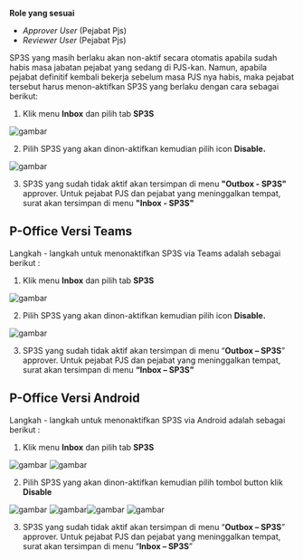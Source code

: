 **Role yang sesuai**

- *Approver User* (Pejabat Pjs)
- *Reviewer User* (Pejabat Pjs)

SP3S yang masih berlaku akan non-aktif secara otomatis apabila sudah habis masa jabatan pejabat yang sedang di PJS-kan.  Namun, apabila pejabat definitif kembali bekerja sebelum masa PJS nya habis, maka pejabat tersebut harus menon-aktifkan SP3S yang berlaku dengan cara sebagai berikut:

1. Klik menu **Inbox** dan pilih tab **SP3S**

![gambar](SP3S/SP3S_Web/SP48.png)

2. Pilih SP3S yang akan dinon-aktifkan kemudian pilih icon **Disable.**

![gambar](SP3S/SP3S_Web/SP51.png)

3. SP3S yang sudah tidak aktif akan tersimpan di menu **"Outbox - SP3S"** approver. Untuk pejabat PJS dan pejabat yang meninggalkan tempat, surat akan tersimpan di menu **"Inbox - SP3S"**



## **P-Office Versi Teams**


Langkah - langkah untuk menonaktifkan SP3S via Teams adalah sebagai berikut :

 1. Klik menu **Inbox** dan pilih tab **SP3S**

 ![gambar](SP3S/SP3S_Teams/SP3S49.png)

 2. Pilih SP3S yang akan dinon-aktifkan kemudian pilih icon **Disable.**
 
 ![gambar](SP3S/SP3S_Teams/SP3S50.png)

 3. SP3S yang sudah tidak aktif akan tersimpan di menu “**Outbox – SP3S**” approver. Untuk pejabat PJS dan pejabat yang meninggalkan tempat, surat akan tersimpan di menu **“Inbox – SP3S”**



## **P-Office Versi Android**

Langkah - langkah untuk menonaktifkan SP3S via Android adalah sebagai berikut : 

1. Klik menu **Inbox** dan pilih tab **SP3S**

![gambar](SP3S/SP3S_Android/NonaktifSP3S/A01.jpg) ![gambar](SP3S/SP3S_Android/NonaktifSP3S/A02.jpg) 

2. Pilih SP3S yang akan dinon-aktifkan kemudian pilih tombol button klik **Disable** 

![gambar](SP3S/SP3S_Android/NonaktifSP3S/A01.jpg) ![gambar](SP3S/SP3S_Android/NonaktifSP3S/A02.jpg)![gambar](SP3S/SP3S_Android/NonaktifSP3S/A03.jpg) ![gambar](SP3S/SP3S_Android/NonaktifSP3S/A05.jpg) 

3. SP3S yang sudah tidak aktif akan tersimpan di menu “**Outbox – SP3S**” approver. Untuk pejabat PJS dan pejabat yang meninggalkan tempat, surat akan tersimpan di menu “**Inbox – SP3S**”